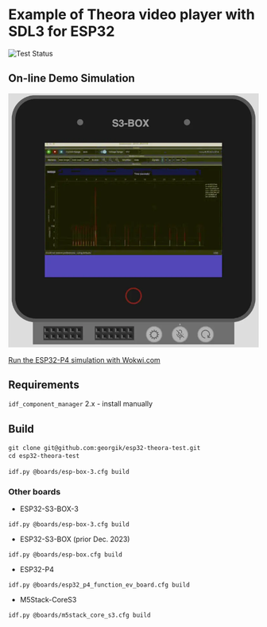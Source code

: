 # Example of Theora video player with SDL3 for ESP32

![Test Status](https://github.com/georgik/esp32-theora-test/actions/workflows/test.yml/badge.svg)

## On-line Demo Simulation

[![ESP32-P4 Theora Simulation](docs/img/esp32-theora-sdl3.webp)](https://wokwi.com/experimental/viewer?diagram=https%3A%2F%2Fraw.githubusercontent.com%2Fgeorgik%2Fesp32-theora-example%2Fmain%2Fboards%2Fesp-box%2Fdiagram.json&firmware=https%3A%2F%2Fgithub.com%2Fgeorgik%2Fesp32-theora-example%2Freleases%2Fdownload%2Fv1.0.0%2Fesp32-theora-example-esp-box.bin)

[Run the ESP32-P4 simulation with Wokwi.com](https://wokwi.com/experimental/viewer?diagram=https%3A%2F%2Fraw.githubusercontent.com%2Fgeorgik%2Fesp32-theora-example%2Fmain%2Fboards%2Fesp-box%2Fdiagram.json&firmware=https%3A%2F%2Fgithub.com%2Fgeorgik%2Fesp32-theora-example%2Freleases%2Fdownload%2Fv1.0.0%2Fesp32-theora-example-esp-box.bin)

## Requirements

`idf_component_manager` 2.x - install manually

## Build

```shell
git clone git@github.com:georgik/esp32-theora-test.git
cd esp32-theora-test

idf.py @boards/esp-box-3.cfg build
```

### Other boards

- ESP32-S3-BOX-3
```shell
idf.py @boards/esp-box-3.cfg build
```

- ESP32-S3-BOX (prior Dec. 2023)
```shell
idf.py @boards/esp-box.cfg build
```

- ESP32-P4
```shell
idf.py @boards/esp32_p4_function_ev_board.cfg build
```

- M5Stack-CoreS3
```shell
idf.py @boards/m5stack_core_s3.cfg build
```
